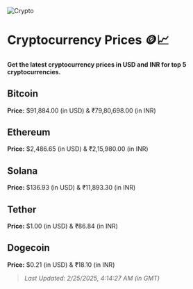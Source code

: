 
![Crypto](https://www.techguide.com.au/wp-content/uploads/2020/11/crypto3.jpeg)

# Cryptocurrency Prices 🪙📈

#### Get the latest cryptocurrency prices in USD and INR for top 5 cryptocurrencies.

## Bitcoin

**Price:** $91,884.00 (in USD) & ₹79,80,698.00 (in INR)

## Ethereum

**Price:** $2,486.65 (in USD) & ₹2,15,980.00 (in INR)

## Solana

**Price:** $136.93 (in USD) & ₹11,893.30 (in INR)

## Tether

**Price:** $1.00 (in USD) & ₹86.84 (in INR)

## Dogecoin

**Price:** $0.21 (in USD) & ₹18.10 (in INR)

> _Last Updated: 2/25/2025, 4:14:27 AM (in GMT)_
